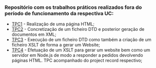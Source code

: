 ### Repositório com os trabalhos práticos realizados fora do período de funcionamento da respectiva UC:

* [TPC1] - Realização de uma página HTML;
* [TPC2] - Concretização de um ficheiro DTD e posterior geração de documentos em XML;
* [TPC3] - Execução de um ficheiro DTD como também a criação de um ficheiro XSLT de forma a gerar um Website;
* [TPC4] - Efetuação de um XSLT para gerar um website bem como um servidor em Node.js de modo a responder a pedidos devolvendo páginas HTML. TPC acompanhado do project record respectivo;

[TPC1]: https://github.com/GRP99/PRI2020/tree/main/TPCs/TPC1
[TPC2]: https://github.com/GRP99/PRI2020/tree/main/TPCs/TPC2
[TPC3]: https://github.com/GRP99/PRI2020/tree/main/TPCs/TPC3
[TPC4]: https://github.com/GRP99/PRI2020/tree/main/TPCs/TPC4

